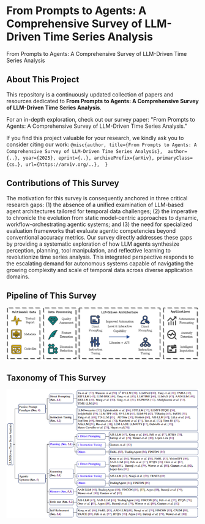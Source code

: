 # From Prompts to Agents: A Comprehensive Survey of LLM-Driven Time Series Analysis
From Prompts to Agents: A Comprehensive Survey of LLM-Driven Time Series Analysis


## About This Project
This repository is a continuously updated collection of papers and resources dedicated to **From Prompts to Agents: A Comprehensive Survey of LLM-Driven Time Series Analysis**.

For an in-depth exploration, check out our survey paper: "From Prompts to Agents: A Comprehensive Survey of LLM-Driven Time Series Analysis."

If you find this project valuable for your research, we kindly ask you to consider citing our work:
`
@misc{author,
      title={From Prompts to Agents: A Comprehensive Survey of LLM-Driven Time Series Analysis}, 
      author={..},
      year={2025},
      eprint={..},
      archivePrefix={arXiv},
      primaryClass={cs.},
      url={https://arxiv.org/..}, 
}
`

## Contributions of This Survey
The motivation for this survey is consequently anchored in three critical research gaps: (1) the absence of a unified examination of LLM-based agent architectures tailored for temporal data challenges; (2) the imperative to chronicle the evolution from static model-centric approaches to dynamic, workflow-orchestrating agentic systems; and (3) the need for specialized evaluation frameworks that evaluate agentic competencies beyond conventional accuracy metrics. Our survey directly addresses these gaps by providing a systematic exploration of how LLM agents synthesize perception, planning, tool manipulation, and reflective learning to revolutionize time series analysis. This integrated perspective responds to the escalating demand for autonomous systems capable of navigating the growing complexity and scale of temporal data across diverse application domains.

## Pipeline of This Survey

<p align="center">
  <img src="fig_3_1.png" alt="The pipeline of LLM-Driven time series analysis from prompts to agents Architecture" width="1000"/>
</p>


## Taxonomy of This Survey

<p align="center">
  <img src="tax.png" alt="axonomy of LLM-Driven time series analysis from prompts to agents" width="1000"/>
</p>
